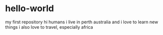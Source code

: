 # hello-world
my first repository
hi humans
i live in perth australia and i love to learn new things
i also love to travel, especially africa
